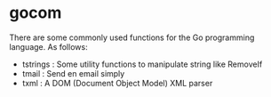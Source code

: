 # gocom

There are some commonly used functions for the Go programming language. As follows:

- tstrings : Some utility functions to manipulate string like RemoveIf
- tmail : Send en email simply
- txml : A DOM (Document Object Model) XML parser
